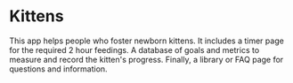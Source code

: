 # Kittens
This app helps people who foster newborn kittens. It includes a timer page for the
required 2 hour feedings. A database of goals and metrics to measure and record
the kitten's progress. Finally, a library or FAQ page for questions and information.